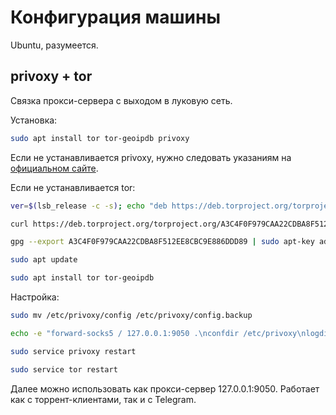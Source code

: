 # Конфигурация машины

Ubuntu, разумеется.

## privoxy + tor

Связка прокси-сервера с выходом в луковую сеть.

Установка:

```bash
sudo apt install tor tor-geoipdb privoxy
```

Если не устанавливается privoxy, нужно следовать указаниям на [официальном сайте](https://www.privoxy.org/).

Если не устанавливается tor:

```bash
ver=$(lsb_release -c -s); echo "deb https://deb.torproject.org/torproject.org "$ver" main" | sudo tee -a /etc/apt/sources.list

curl https://deb.torproject.org/torproject.org/A3C4F0F979CAA22CDBA8F512EE8CBC9E886DDD89.asc | gpg --import

gpg --export A3C4F0F979CAA22CDBA8F512EE8CBC9E886DDD89 | sudo apt-key add -

sudo apt update

sudo apt install tor tor-geoipdb
```

Настройка:

```bash
sudo mv /etc/privoxy/config /etc/privoxy/config.backup

echo -e "forward-socks5 / 127.0.0.1:9050 .\nconfdir /etc/privoxy\nlogdir /var/log/privoxy\nactionsfile default.action\nactionsfile user.action\nfilterfile default.filter\nlogfile logfile\ndebug 4096\ndebug 8192\nuser-manual /usr/share/doc/privoxy/user-manual\nlisten-address 127.0.0.1:8118\ntoggle 1\nenable-remote-toggle 0\nenable-edit-actions 0\nenable-remote-http-toggle 0\nbuffer-limit 4096" | sudo tee /etc/privoxy/config

sudo service privoxy restart

sudo service tor restart
```

Далее можно использовать как прокси-сервер 127.0.0.1:9050.
Работает как с торрент-клиентами, так и с Telegram.
